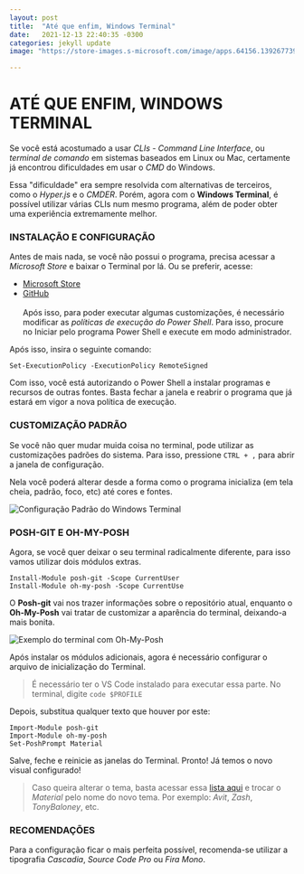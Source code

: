 ```yaml
---
layout: post
title:  "Até que enfim, Windows Terminal"
date:   2021-12-13 22:40:35 -0300
categories: jekyll update
image: "https://store-images.s-microsoft.com/image/apps.64156.13926773940052066.16e93a5b-b25f-4aaf-8a38-77375e237879.00013886-8351-473f-9acd-7fcce9ee7388?w=1399&h=792&q=90&format=jpg"

---
```

# ATÉ QUE ENFIM, WINDOWS TERMINAL

Se você está acostumado a usar *CLIs - Command Line Interface*, ou *terminal de comando* em sistemas baseados em Linux ou Mac, certamente já encontrou dificuldades em usar o *CMD* do Windows. 

Essa "dificuldade" era sempre resolvida com alternativas de terceiros, como o *Hyper.js* e o *CMDER*. Porém, agora com o **Windows Terminal**, é possível utilizar várias CLIs num mesmo programa, além de poder obter uma experiência extremamente melhor.

### INSTALAÇÃO E CONFIGURAÇÃO
Antes de mais nada, se você não possui o programa, precisa acessar a *Microsoft Store* e baixar o Terminal por lá. Ou se preferir, acesse:
- [Microsoft Store](https://www.microsoft.com/pt-br/p/windows-terminal/9n0dx20hk701?activetab=pivot:overviewtab)
- [GitHub](https://github.com/microsoft/terminal)
<br /><br />
Após isso, para poder executar algumas customizações, é necessário modificar as *políticas de execução do Power Shell*. Para isso, procure no Iniciar pelo programa Power Shell e execute em modo administrador.

Após isso, insira o seguinte comando:
```
Set-ExecutionPolicy -ExecutionPolicy RemoteSigned
```

Com isso, você está autorizando o Power Shell a instalar programas e recursos de outras fontes. Basta fechar a janela e reabrir o programa que já estará em vigor a nova política de execução.

### CUSTOMIZAÇÃO PADRÃO
Se você não quer mudar muida coisa no terminal, pode utilizar as customizações padrões do sistema. Para isso, pressione ``CTRL + ,`` para abrir a janela de configuração. 

Nela você poderá alterar desde a forma como o programa inicializa (em tela cheia, padrão, foco, etc) até cores e fontes.

![Configuração Padrão do Windows Terminal](https://i.ibb.co/pnC8HkK/terminal-padrao.png)


### POSH-GIT E OH-MY-POSH
Agora, se você quer deixar o seu terminal radicalmente diferente, para isso vamos utilizar dois módulos extras. 
```
Install-Module posh-git -Scope CurrentUser
Install-Module oh-my-posh -Scope CurrentUse
```
O **Posh-git** vai nos trazer informações sobre o repositório atual, enquanto o **Oh-My-Posh** vai tratar de customizar a aparência do terminal, deixando-a mais bonita.

![Exemplo do terminal com Oh-My-Posh](https://i.ibb.co/vwkhwg1/terminal-new.png)

Após instalar os módulos adicionais, agora é necessário configurar o arquivo de inicialização do Terminal.
> É necessário ter o VS Code instalado para executar essa parte.
No terminal, digite ``code $PROFILE``

Depois, substitua qualquer texto que houver por este:
```
Import-Module posh-git
Import-Module oh-my-posh
Set-PoshPrompt Material
```

Salve, feche e reinicie as janelas do Terminal. Pronto! Já temos o novo visual configurado!

> Caso queira alterar o tema, basta acessar essa [lista aqui](https://github.com/JanDeDobbeleer/oh-my-posh) e trocar o *Material* pelo nome do novo tema. Por exemplo: *Avit*, *Zash*, *TonyBaloney*, etc.

### RECOMENDAÇÕES
Para a configuração ficar o mais perfeita possível, recomenda-se utilizar a tipografia *Cascadia*, *Source Code Pro* ou *Fira Mono*.
